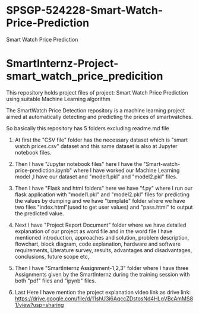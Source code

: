 # SPSGP-524228-Smart-Watch-Price-Prediction
Smart Watch Price Prediction
# SmartInternz-Project-smart_watch_price_predicition
This repository holds project files of project: Smart Watch Price Prediction using suitable Machine Learning algorithm

The SmartWatch Price Detection repository is a machine learning project aimed at automatically detecting and predicting the prices of smartwatches. 

So basically this repository has 5 folders excluding readme.md file

1) At first the "CSV file" folder has the necessary dataset which is "smart watch prices.csv" dataset and this same dataset is also at Jupyter notebook files.
   
2) Then I have "Jupyter notebook files" here I have the "Smart-watch-price-prediction.ipynb" where I have worked our Machine Learning model ,I have our dataset and "model1.pkl" and "model2.pkl" files.
   
3) Then I have "Flask and html folders" here we have "f.py" where I run our flask application with "model1.pkl" and "model2.pkl" files for predicting the values by dumping and we have "template" folder where we have two files "index.html"(used to get user values) and "pass.html" to output the predicted value.
   
4) Next I have "Project Report Document" folder where we have detailed explanation of our project as word file and in the word file I have mentioned introduction, approaches and solution, problem description, flowchart, block diagram, code explanation, hardware and software requirements, Literature survey, results, advantages and disadvantages, conclusions, future scope etc,.
   
5) Then I have "SmartInternz Assignment-1,2,3" folder where I have three Assignments given by the SmartInternz during the training session with both "pdf" files and "ipynb" files.

6) Last Here I have mention the project explanation video link as drive link: https://drive.google.com/file/d/11shU3i6AqccZDstosNd4HLgVBcAmMS81/view?usp=sharing
    
